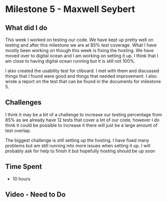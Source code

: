 # Milestone 5 - Maxwell Seybert
## What did I do
This week I worked on testing our code. We have kept up pretty well on testing and after this milestone we are at 85% test coverage. What I have mostly been working on though this week is fixing the hosting. We have moved over to digital ocean and I am working on setting it up. I think that I am close to having digital ocean running but it is still not 100%.

I also created the usability test for cliboard. I met with them and discussed things that I found were good and things that needed improvement. I also wrote a report on the test that can be found in the documents for milestone 5.

## Challenges
I think it may be a bit of a challenge to increase our testing percentage from 85% as we already have 12 tests that cover a lot of our code, however I do think it could be possible to increase it there will just be a large amount of test overlap. 

The biggest challenge is still setting up the hosting. I have fixed many problems but am still running into more issues when setting it up. I will probably ask for help to finish it but hopefully hosting should be up soon

## Time Spent
- 10 hours

## Video - Need to Do
